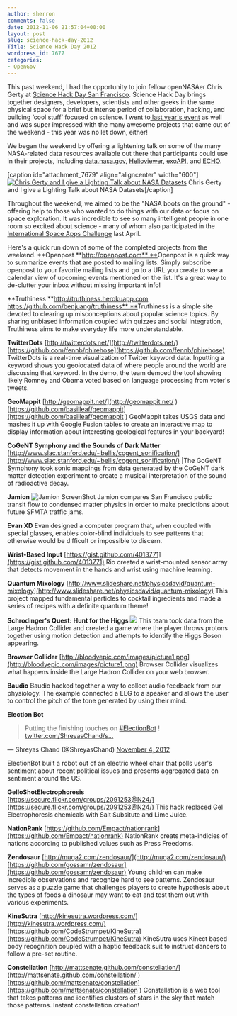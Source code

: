 ```yaml
---
author: sherron
comments: false
date: 2012-11-06 21:57:04+00:00
layout: post
slug: science-hack-day-2012
Title: Science Hack Day 2012
wordpress_id: 7677
categories:
- OpenGov
---
```


This past weekend, I had the opportunity to join fellow openNASAer Chris Gerty at [Science Hack Day San Francisco](http://sf.sciencehackday.com/). Science Hack Day brings together designers, developers, scientists and other geeks in the same physical space for a brief but intense period of collaboration, hacking, and building ‘cool stuff’ focused on science. I went to[ last year's event](http://open.nasa.gov/blog/2011/11/13/science-hack-day-sf/) as well and was super impressed with the many awesome projects that came out of the weekend - this year was no let down, either!

We began the weekend by offering a lightening talk on some of the many NASA-related data resources available out there that participants could use in their projects, including [data.nasa.gov](http://data.nasa.gov), [Helioviewer](http://helioviewer.org/api/), [exoAPI](http://exoapi.com/), and [ECHO](http://api.echo.nasa.gov/echo/ws/v10/index.html).

[caption id="attachment_7679" align="aligncenter" width="600"][![Chris Gerty and I give a Lighting Talk about NASA Datasets](http://open.nasa.gov/wp-content/uploads/2012/11/lightingtalk.jpg)](http://open.nasa.gov/wp-content/uploads/2012/11/lightingtalk.jpg) Chris Gerty and I give a Lighting Talk about NASA Datasets[/caption]

Throughout the weekend, we aimed to be the "NASA boots on the ground" - offering help to those who wanted to do things with our data or focus on space exploration. It was incredible to see so many intelligent people in one room so excited about science - many of whom also participated in the [International Space Apps Challenge](http://spaceappschallenge.org) last April.

Here's a quick run down of some of the completed projects from the weekend.
**Openpost
**[http://openpost.com**
**](http://openpost.com)Openpost is a quick way to summarize events that are posted to mailing lists. Simply subscribe openpost to your favorite mailing lists and go to a URL you create to see a calendar view of upcoming events mentioned on the list. It's a great way to de-clutter your inbox without missing important info!

**Truthiness
**[http://truthiness.herokuapp.com
https://github.com/benjuang/truthiness**
**](http://truthiness.herokuapp.com)Truthiness is a simple site devoted to clearing up misconceptions about popular science topics. By sharing unbiased information coupled with quizzes and social integration, Truthiness aims to make everyday life more understandable.

**TwitterDots**
[http://twitterdots.net/](http://twitterdots.net/)
[https://github.com/fennb/phirehose](https://github.com/fennb/phirehose)
TwitterDots is a real-time visualization of Twitter keyword data. Inputting a keyword shows you geolocated data of where people around the world are discussing that keyword. In the demo, the team demoed the tool showing likely Romney and Obama voted based on language processing from voter's tweets.

**GeoMappit**
[http://geomappit.net/](http://geomappit.net/ )
[https://github.com/basilleaf/geomappit](https://github.com/basilleaf/geomappit )
GeoMappit takes USGS data and mashes it up with Google Fusion tables to create an interactive map to display information about interesting geological features in your backyard!

**CoGeNT Symphony and the Sounds of Dark Matter**
[http://www.slac.stanford.edu/~bellis/cogent_sonification/](http://www.slac.stanford.edu/~bellis/cogent_sonification/)
|The GoGeNT Symphony took sonic mappings from data generated by the CoGeNT dark matter detection experiment to create a musical interpretation of the sound of radioactive decay.

**Jamion**
![Jamion ScreenShot](http://i.imgur.com/iWECm.png)
Jamion compares San Francisco public transit flow to condensed matter physics in order to make predictions about future SFMTA traffic jams.

**Evan XD**
Evan designed a computer program that, when coupled with special glasses, enables color-blind individuals to see patterns that otherwise would be difficult or impossible to discern.

**Wrist-Based Input**
[https://gist.github.com/4013771](https://gist.github.com/4013771)
Rio created a wrist-mounted sensor array that detects movement in the hands and wrist using machine learning.

**Quantum Mixology**
[http://www.slideshare.net/physicsdavid/quantum-mixology](http://www.slideshare.net/physicsdavid/quantum-mixology)
This project mapped fundamental particles to cocktail ingredients and made a series of recipes with a definite quantum theme!

**Schrodinger's Quest: Hunt for the Higgs**
![](http://www.slac.stanford.edu/~bellis/higgs_game/higgs_game.png)
This team took data from the Large Hadron Collider and created a game where the player throws protons together using motion detection and attempts to identify the Higgs Boson appearing.

**Browser Collider**
[http://bloodyepic.com/images/picture1.png](http://bloodyepic.com/images/picture1.png)
Browser Collider visualizes what happens inside the Large Hadron Collider on your web browser.

**Baudio**
Baudio hacked together a way to collect audio feedback from our physiology. The example connected a EEG to a speaker and allows the user to control the pitch of the tone generated by using their mind.

**Election Bot**


> Putting the finishing touches on [#ElectionBot](https://twitter.com/search/%23ElectionBot) ! [twitter.com/ShreyasChand/s…](http://t.co/3XdqiVXN)

— Shreyas Chand (@ShreyasChand) [November 4, 2012](https://twitter.com/ShreyasChand/status/265202257988046848)



ElectionBot built a robot out of an electric wheel chair that polls user's sentiment about recent political issues and presents aggregated data on sentiment around the US.

**GelloShotElectrophoresis**
[https://secure.flickr.com/groups/2091253@N24/](https://secure.flickr.com/groups/2091253@N24/)
This hack replaced Gel Electrophoresis chemicals with Salt Subsitute and Lime Juice.

**NationRank**
[https://github.com/Empact/nationrank](https://github.com/Empact/nationrank)
NationRank creats meta-indicies of nations according to published values such as Press Freedoms.

**Zendosaur**
[http://muga2.com/zendosaur/](http://muga2.com/zendosaur/)
[https://github.com/gossamr/zendosaur](https://github.com/gossamr/zendosaur)
Young children can make incredible observations and recognize hard to see patterns. Zendosaur serves as a puzzle game that challenges players to create hypothesis about the types of foods a dinosaur may want to eat and test them out with various experiments.

**KineSutra**
[http://kinesutra.wordpress.com/](http://kinesutra.wordpress.com/)
[https://github.com/CodeStrumpet/KineSutra](https://github.com/CodeStrumpet/KineSutra)
KineSutra uses Kinect based body recognition coupled with a haptic feedback suit to instruct dancers to follow a pre-set routine.

**Constellation**
[http://mattsenate.github.com/constellation/](http://mattsenate.github.com/constellation/ )
[https://github.com/mattsenate/constellation](https://github.com/mattsenate/constellation )
Constellation is a web tool that takes patterns and identifies clusters of stars in the sky that match those patterns. Instant constellation creation!
